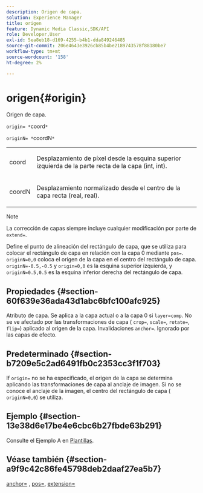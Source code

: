 ```yaml
---
description: Origen de capa.
solution: Experience Manager
title: origen
feature: Dynamic Media Classic,SDK/API
role: Developer,User
exl-id: 5ea8eb18-d169-4255-b4b1-dda849246485
source-git-commit: 206e4643e3926cb85b4be2189743578f88180be7
workflow-type: tm+mt
source-wordcount: '158'
ht-degree: 2%

---
```


# origen{#origin}

Origen de capa.

`origin= *`coord`*`

`originN= *`coordN`*`

<table id="simpletable_A270FD92B1E841FE81F5AB300351FE01"> 
 <tr class="strow"> 
  <td class="stentry"> <p><span class="varname"> coord</span> </p></td> 
  <td class="stentry"> <p>Desplazamiento de píxel desde la esquina superior izquierda de la parte recta de la capa (int, int). </p></td> 
 </tr> 
 <tr class="strow"> 
  <td class="stentry"> <p><span class="varname"> coordN</span> </p></td> 
  <td class="stentry"> <p>Desplazamiento normalizado desde el centro de la capa recta (real, real). </p></td> 
 </tr> 
</table>

>[!NOTE]
>
>La corrección de capas siempre incluye cualquier modificación por parte de `extend=`.

Define el punto de alineación del rectángulo de capa, que se utiliza para colocar el rectángulo de capa en relación con la capa 0 mediante `pos=`. `originN=0,0` coloca el origen de la capa en el centro del rectángulo de capa. `originN=-0.5,-0.5` y `origin=0,0` es la esquina superior izquierda, y `originN=0.5,0.5` es la esquina inferior derecha del rectángulo de capa.

## Propiedades {#section-60f639e36ada43d1abc6bfc100afc925}

Atributo de capa. Se aplica a la capa actual o a la capa 0 si `layer=comp`. No se ve afectado por las transformaciones de capa ( `crop=`, `scale=`, `rotate=`, `flip=`) aplicado al origen de la capa. Invalidaciones `anchor=`. Ignorado por las capas de efecto.

## Predeterminado {#section-b7209e5c2ad6491fb0c2353cc3f1f703}

If `origin=` no se ha especificado, el origen de la capa se determina aplicando las transformaciones de capa al anclaje de imagen. Si no se conoce el anclaje de la imagen, el centro del rectángulo de capa ( `originN=0,0`) se utiliza.

## Ejemplo {#section-13e38d6e17be4e6cbc6b27fbde63b291}

Consulte el Ejemplo A en [Plantillas](../../../../../is-api/http-ref/image-serving-api-ref/c-http-protocol-reference/c-templates/c-templates.md#concept-3cd2d2adae0e41b2979b9640244d4d3e).

## Véase también {#section-a9f9c42c86fe45798deb2daaf27ea5b7}

[anchor=](../../../../../is-api/http-ref/image-serving-api-ref/c-http-protocol-reference/c-command-reference/r-anchor.md#reference-6661e548ab284b82828d8d94c8ddeb7c) , [pos=](../../../../../is-api/http-ref/image-serving-api-ref/c-http-protocol-reference/c-command-reference/r-pos.md#reference-65de948f4b404f1182b22119ca332143), [extension=](../../../../../is-api/http-ref/image-serving-api-ref/c-http-protocol-reference/c-command-reference/r-extend.md#reference-7e9156beb285459d830e2d56782a74ac)
